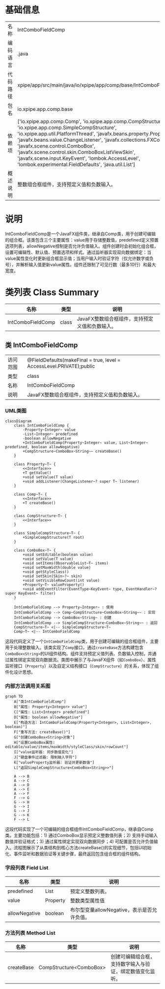 # 基础信息

|      |      |
|------|------|
| 名称 | IntComboFieldComp |
| 编码语言 | .java |
| 代码路径 | xpipe/app/src/main/java/io/xpipe/app/comp/base/IntComboFieldComp.java |
| 包名 | io.xpipe.app.comp.base |
| 依赖项 | ['io.xpipe.app.comp.Comp', 'io.xpipe.app.comp.CompStructure', 'io.xpipe.app.comp.SimpleCompStructure', 'io.xpipe.app.util.PlatformThread', 'javafx.beans.property.Property', 'javafx.beans.value.ChangeListener', 'javafx.collections.FXCollections', 'javafx.scene.control.ComboBox', 'javafx.scene.control.skin.ComboBoxListViewSkin', 'javafx.scene.input.KeyEvent', 'lombok.AccessLevel', 'lombok.experimental.FieldDefaults', 'java.util.List'] |
| 概述说明 | 整数组合框组件，支持预定义值和负数输入。 |

# 说明

IntComboFieldComp是一个JavaFX组件类，继承自Comp类，用于创建可编辑的组合框。该类包含三个主要属性：value用于存储整数值，predefined定义预置选项列表，allowNegative控制是否允许负值输入。组件创建时会初始化组合框，设置可编辑性、默认值、预置选项和样式。通过监听器实现双向数据绑定：当value属性变化时更新组合框显示值；当用户输入时验证字符（仅允许数字或负号），并解析输入值更新value属性。组件还限制了可见行数（最多10行）和最大宽度。

# 类列表 Class Summary

| 名称   | 类型  | 说明 |
|-------|------|-------------|
| IntComboFieldComp | class | JavaFX整数组合框组件，支持预定义值和负数输入。 |



## 类 IntComboFieldComp

|      |      |
|------|------|
| 访问范围 | @FieldDefaults(makeFinal = true, level = AccessLevel.PRIVATE);public |
| 类型 | class |
| 名称 | IntComboFieldComp |
| 说明 | JavaFX整数组合框组件，支持预定义值和负数输入。 |


### UML类图

```mermaid
classDiagram
    class IntComboFieldComp {
        -Property~Integer~ value
        -List~Integer~ predefined
        -boolean allowNegative
        +IntComboFieldComp(Property~Integer~ value, List~Integer~ predefined, boolean allowNegative)
        +CompStructure~ComboBox~String~~ createBase()
    }

    class Property~T~ {
        <<Interface>>
        +T getValue()
        +void setValue(T value)
        +void addListener(ChangeListener~? super T~ listener)
    }

    class Comp~T~ {
        <<Interface>>
        +T createBase()
    }

    class CompStructure~T~ {
        <<Interface>>
    }

    class SimpleCompStructure~T~ {
        +SimpleCompStructure(T root)
    }

    class ComboBox~T~ {
        +void setEditable(boolean value)
        +void setValue(T value)
        +void setItems(ObservableList~T~ items)
        +void setMaxWidth(double value)
        +void getStyleClass()
        +void setSkin(Skin~?~ skin)
        +void setVisibleRowCount(int value)
        +Property~T~ valueProperty()
        +void addEventFilter(EventType~KeyEvent~ type, EventHandler~? super KeyEvent~ filter)
    }

    IntComboFieldComp --> Property~Integer~ : 使用
    IntComboFieldComp --> Comp~CompStructure~ComboBox~String~~ : 实现
    IntComboFieldComp --> ComboBox~String~ : 创建
    IntComboFieldComp --> SimpleCompStructure~ComboBox~String~~ : 返回
    CompStructure~T~ <|-- SimpleCompStructure~T~
    Comp~T~ <|-- IntComboFieldComp
```

这段代码定义了一个`IntComboFieldComp`类，用于创建可编辑的组合框组件，主要用于处理整数输入。该类实现了`Comp`接口，通过`createBase`方法构建包含`ComboBox<String>`的UI组件结构。组件支持预定义值列表、负数输入控制，并通过属性绑定实现双向数据流。类图中展示了与JavaFX组件（如`ComboBox`）、属性监听接口（`Property`）以及自定义结构接口（`CompStructure`）的关系，体现了组件化设计思想。


### 内部方法调用关系图

```mermaid
graph TD
    A["类IntComboFieldComp"]
    B["属性: Property<Integer> value"]
    C["属性: List<Integer> predefined"]
    D["属性: boolean allowNegative"]
    E["构造方法: IntComboFieldComp(Property<Integer>, List<Integer>, boolean)"]
    F["重写方法: createBase()"]
    G["创建ComboBox<String>对象"]
    H["设置ComboBox属性: editable/value/items/maxWidth/styleClass/skin/rowCount"]
    I["value监听器: 同步数值变化"]
    J["键盘事件过滤器: 限制输入字符"]
    K["valueProperty监听器: 验证并更新数值"]
    L["返回SimpleCompStructure<ComboBox<String>>"]

    A --> B
    A --> C
    A --> D
    A --> E
    A --> F
    F --> G
    G --> H
    G --> I
    G --> J
    G --> K
    F --> L
```

这段代码实现了一个可编辑的组合框组件IntComboFieldComp，继承自Comp类。主要功能包括：1) 通过ComboBox显示预定义整数值列表；2) 支持手动输入数值并验证格式；3) 通过属性绑定实现双向数据同步；4) 可配置是否允许负值输入。流程图展示了从类结构到核心方法createBase()的实现细节，包括UI初始化、事件监听和数据验证等关键步骤，最终返回包含组合框的组件结构。

### 字段列表 Field List

| 名称  | 类型  | 说明 |
|-------|-------|------|
| predefined | List<Integer> | 预定义整数列表。 |
| value | Property<Integer> | 整数类型属性值 |
| allowNegative | boolean | 布尔型变量allowNegative，表示是否允许负值。 |

### 方法列表 Method List

| 名称  | 类型  | 说明 |
|-------|-------|------|
| createBase | CompStructure<ComboBox<String>> | 创建可编辑组合框，支持数字输入与验证，绑定数值变化监听。 |




